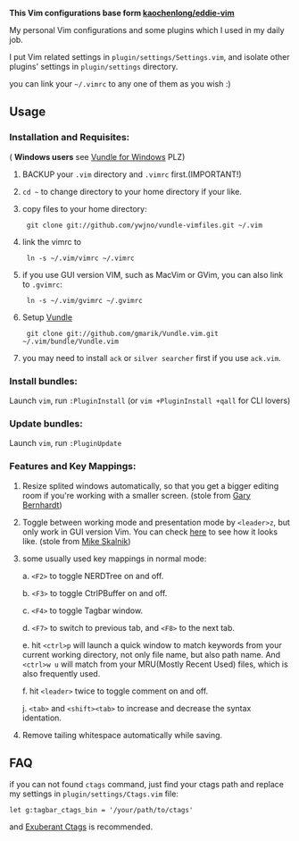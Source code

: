 **This Vim configurations base form [kaochenlong/eddie-vim](https://github.com/kaochenlong/eddie-vim)**

My personal Vim configurations and some plugins which I used in my daily job.

I put Vim related settings in `plugin/settings/Settings.vim`, and isolate other plugins' settings in `plugin/settings` directory.

you can link your `~/.vimrc` to any one of them as you wish :)

## Usage

### Installation and Requisites:
( **Windows users** see [Vundle for Windows](https://github.com/gmarik/Vundle.vim/wiki/Vundle-for-Windows) PLZ)

1. BACKUP your `.vim` directory and `.vimrc` first.(IMPORTANT!)

2. `cd ~` to change directory to your home directory if your like.

3. copy files to your home directory:

        git clone git://github.com/ywjno/vundle-vimfiles.git ~/.vim

4. link the vimrc to

        ln -s ~/.vim/vimrc ~/.vimrc

5. if you use GUI version VIM, such as MacVim or GVim, you can also link to `.gvimrc`:

        ln -s ~/.vim/gvimrc ~/.gvimrc

6. Setup [Vundle](https://github.com/gmarik/Vundle.vim)

        git clone git://github.com/gmarik/Vundle.vim.git ~/.vim/bundle/Vundle.vim

7. you may need to install `ack` or `silver searcher` first if you use `ack.vim`.

### Install bundles:

Launch `vim`, run `:PluginInstall`  (or `vim +PluginInstall +qall` for CLI lovers)

### Update bundles:

Launch `vim`, run `:PluginUpdate`

### Features and Key Mappings:

1. Resize splited windows automatically, so that you  get a bigger editing room if you're working with a smaller screen. (stole from [Gary Bernhardt](https://github.com/garybernhardt))

2. Toggle between working mode and presentation mode by `<leader>z`, but only work in GUI version Vim. You can check [here](http://blog.eddie.com.tw/2012/03/14/switch-to-presentation-mode/) to see how it looks like. (stole from [Mike Skalnik](https://github.com/skalnik))

3. some usually used key mappings in normal mode:

    a. `<F2>` to toggle NERDTree on and off.

    b. `<F3>` to toggle CtrlPBuffer on and off.

    c. `<F4>` to toggle Tagbar window.

    d. `<F7>` to switch to previous tab, and `<F8>` to the next tab.

    e. hit `<ctrl>p` will launch a quick window to match keywords from your current working directory, not only file name, but also path name. And `<ctrl>w u` will match from your MRU(Mostly Recent Used) files, which is also frequently used.

    f. hit `<leader>` twice to toggle comment on and off.

    j. `<tab>` and `<shift><tab>` to increase and decrease the syntax identation.

4. Remove tailing whitespace automatically while saving.

## FAQ

if you can not found `ctags` command, just find your ctags path and replace my settings in `plugin/settings/Ctags.vim` file:

    let g:tagbar_ctags_bin = '/your/path/to/ctags'

and [Exuberant Ctags](http://ctags.sourceforge.net/) is recommended.
